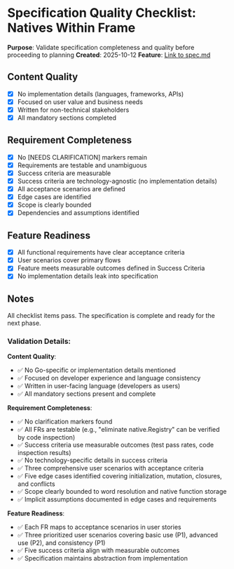 # Specification Quality Checklist: Natives Within Frame

**Purpose**: Validate specification completeness and quality before proceeding to planning
**Created**: 2025-10-12
**Feature**: [Link to spec.md](../spec.md)

## Content Quality

- [x] No implementation details (languages, frameworks, APIs)
- [x] Focused on user value and business needs
- [x] Written for non-technical stakeholders
- [x] All mandatory sections completed

## Requirement Completeness

- [x] No [NEEDS CLARIFICATION] markers remain
- [x] Requirements are testable and unambiguous
- [x] Success criteria are measurable
- [x] Success criteria are technology-agnostic (no implementation details)
- [x] All acceptance scenarios are defined
- [x] Edge cases are identified
- [x] Scope is clearly bounded
- [x] Dependencies and assumptions identified

## Feature Readiness

- [x] All functional requirements have clear acceptance criteria
- [x] User scenarios cover primary flows
- [x] Feature meets measurable outcomes defined in Success Criteria
- [x] No implementation details leak into specification

## Notes

All checklist items pass. The specification is complete and ready for the next phase.

### Validation Details:

**Content Quality**: 
- ✅ No Go-specific or implementation details mentioned
- ✅ Focused on developer experience and language consistency
- ✅ Written in user-facing language (developers as users)
- ✅ All mandatory sections present and complete

**Requirement Completeness**:
- ✅ No clarification markers found
- ✅ All FRs are testable (e.g., "eliminate native.Registry" can be verified by code inspection)
- ✅ Success criteria use measurable outcomes (test pass rates, code inspection results)
- ✅ No technology-specific details in success criteria
- ✅ Three comprehensive user scenarios with acceptance criteria
- ✅ Five edge cases identified covering initialization, mutation, closures, and conflicts
- ✅ Scope clearly bounded to word resolution and native function storage
- ✅ Implicit assumptions documented in edge cases and requirements

**Feature Readiness**:
- ✅ Each FR maps to acceptance scenarios in user stories
- ✅ Three prioritized user scenarios covering basic use (P1), advanced use (P2), and consistency (P1)
- ✅ Five success criteria align with measurable outcomes
- ✅ Specification maintains abstraction from implementation
